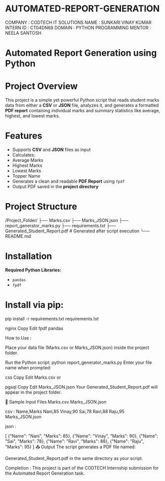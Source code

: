 # AUTOMATED-REPORT-GENERATION

COMPANY : CODTECH IT SOLUTIONS
NAME : SUNKARI VINAY KUMAR
INTERN ID : CT04DN68
DOMAIN : PYTHON PROGRAMMING
MENTOR : NEELA SANTOSH

#  Automated Report Generation using Python

# Project Overview

This project is a simple yet powerful Python script that reads student marks data from either a **CSV** or **JSON** file, analyzes it, and generates a formatted **PDF report** containing individual marks and summary statistics like average, highest, and lowest marks.


# Features

-  Supports **CSV** and **JSON** files as input
-  Calculates:
  - Average Marks
  - Highest Marks
  - Lowest Marks
  - Topper Name
-  Generates a clean and readable **PDF Report** using `fpdf`
- Output PDF saved in the **project directory**



# Project Structure

/Project_Folder/
├── Marks.csv
├── Marks_JSON.json
├── report_generator_marks.py
├── requirements.txt
├── Generated_Student_Report.pdf # Generated after script execution
└── README.md


# Installation

**Required Python Libraries:**

- `pandas`
- `fpdf`

# Install via pip:

pip install -r requirements.txt
requirements.txt

nginx
Copy
Edit
fpdf
pandas


How to Use :

Place your data file (Marks.csv or Marks_JSON.json) inside the project folder.

Run the Python script:
python report_generator_marks.py
Enter your file name when prompted:

css
Copy
Edit
Marks.csv
or

pgsql
Copy
Edit
Marks_JSON.json
Your Generated_Student_Report.pdf will appear in the project folder.

📑 Sample Input Files
Marks.csv
Marks_JSON.json

csv :
Name,Marks
Nani,85
Vinay,90
Sai,78
Ravi,88
Raju,95
Marks_JSON.json

json :

[
  {"Name": "Nani", "Marks": 85},
  {"Name": "Vinay", "Marks": 90},
  {"Name": "Sai", "Marks": 78},
  {"Name": "Ravi", "Marks": 88},
  {"Name": "Raju", "Marks": 95}
]
📤 Output
The script generates a PDF file named:

Generated_Student_Report.pdf
in the same directory as your script.

Completion :
This project is part of the CODTECH Internship submission for the Automated Report Generation task.
